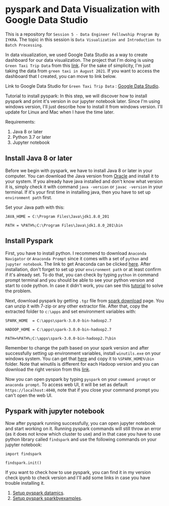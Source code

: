 # pyspark and Data Visualization with Google Data Studio

This is a repository for `Session 5 - Data Engineer Fellowship Program By IYKRA`. The topic in this session is `Data Visualization and Introduction to Batch Processing`.

In data visualization, we used Google Data Studio as a way to create dashboard for our data visualization. The project that I'm doing is using `Green Taxi Trip Data` from this [link](https://www1.nyc.gov/site/tlc/about/tlc-trip-record-data.page). For the sake of simplicity, I'm just taking the data from `green taxi in August 2021`. If you want to access the dashboard that I created, you can move to link below.

Link to Google Data Studio for `Green Taxi Trip Data` : [Google Data Studio](https://datastudio.google.com/reporting/ea4344dc-6fd1-44b4-b7b5-fb1bdcf9f1b6).

Tutorial to install pyspark:
In this step, we will discover how to install pyspark and print it's version in our jupyter notebook later. Since I'm using windows version, I'll just describe how to install it from windows version. I'll update for Linux and Mac when I have the time later.

Requirements:
1. Java 8 or later
2. Python 3.7 or later
3. Jupyter notebook

## Install Java 8 or later
Before we begin with pyspark, we have to install Java 8 or later in your computer. You can download the Java version from [Oracle](https://www.oracle.com/java/technologies/downloads/#java8) and install it to your system. If you already have java installed and don't know what version it is, simply check it with command `java -version` or `javac -version` in your terminal.
If it's your first time in installing java, then you have to set up `environment path` first.

Set your Java path with this:

`JAVA_HOME = C:\Program Files\Java\jdk1.8.0_201`

`PATH = %PATH%;C:\Program Files\Java\jdk1.8.0_201\bin`

## Install Pyspark
First, you have to install python. I recommend to download `Anaconda Navigator` or `Anaconda Prompt` since it comes with a set of `python` and `jupyter notebook`. The link to get Anaconda can be clicked [here](https://www.anaconda.com/products/distribution). After installation, don't forget to set up your `environment path` or at least confirm if it's already set. To do that, you can check by typing `python` in command prompt terminal and you should be able to see your python version and start to code python. In case it didn't work, you can see this [tutorial](https://initialcommit.com/blog/python-is-not-recognized-as-an-internal-or-external-command) to solve the problem.

Next, download pyspark by getting `.tgz` file from [spark download](https://spark.apache.org/downloads.html) page. You can unzip it with 7-zip or any other extractor file. After that, copy the extracted folder to `c:\apps` and set environment variables with:

`SPARK_HOME  = C:\apps\spark-3.0.0-bin-hadoop2.7`

`HADOOP_HOME = C:\apps\spark-3.0.0-bin-hadoop2.7`

`PATH=%PATH%;C:\apps\spark-3.0.0-bin-hadoop2.7\bin`

Remember to change the path based on your spark version and after successfully setting up environment variables, install `winutils.exe` on your windows system. You can get that [here](https://github.com/steveloughran/winutils/blob/master/hadoop-2.7.1/bin/winutils.exe) and copy it to `%SPARK_HOME%\bin` folder. Note that winutils is different for each Hadoop version and you can download the right version from this [link](https://github.com/steveloughran/winutils).

Now you can open pyspark by typing `pyspark` on your `command prompt` or `anaconda prompt`. To access web UI, it will be set as default `https://localhost:4040`, note that if you close your command prompt you can't open the web UI.

## Pyspark with jupyter notebook
Now after pyspark running successfully, you can open jupyter notebook and start working on it. Running pyspark commands will still throw an error (as it does not know which cluster to use) and in that case you have to use python library called `findspark` and use the following commands on your jupyter notebook:

`import findspark`

`findspark.init()`

If you want to check how to use pyspark, you can find it in my version check ipynb to check version and I'll add some links in case you have trouble installing it.
1. [Setup pyspark datamics](https://blog.datamics.com/how-to-install-pyspark-on-windows-faf7ac293ecf).
2. [Setup pyspark sparkbyexamples](https://sparkbyexamples.com/pyspark/how-to-install-and-run-pyspark-on-windows/).
